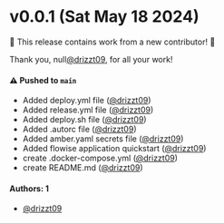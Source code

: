# v0.0.1 (Sat May 18 2024)

:tada: This release contains work from a new contributor! :tada:

Thank you, null[@drizzt09](https://github.com/drizzt09), for all your work!

#### ⚠️ Pushed to `main`

- Added deploy.yml file ([@drizzt09](https://github.com/drizzt09))
- Added release.yml file ([@drizzt09](https://github.com/drizzt09))
- Added deploy.sh file ([@drizzt09](https://github.com/drizzt09))
- Added .autorc file ([@drizzt09](https://github.com/drizzt09))
- Added amber.yaml secrets file ([@drizzt09](https://github.com/drizzt09))
- Added flowise application quickstart ([@drizzt09](https://github.com/drizzt09))
- create .docker-compose.yml ([@drizzt09](https://github.com/drizzt09))
- create README.md ([@drizzt09](https://github.com/drizzt09))

#### Authors: 1

- [@drizzt09](https://github.com/drizzt09)
